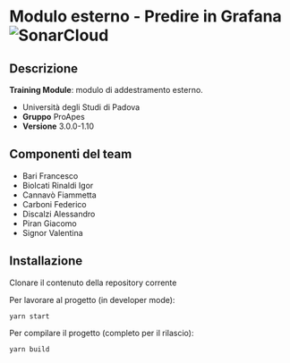 # Modulo esterno - Predire in Grafana ![SonarCloud](https://github.com/FiammettaFMC/ModuloEsterno/workflows/SonarCloud/badge.svg?branch=master)
## Descrizione
**Training Module**: modulo di addestramento esterno.
- Università degli Studi di Padova
- **Gruppo** ProApes
- **Versione** 3.0.0-1.10

## Componenti del team
- Bari Francesco
- Biolcati Rinaldi Igor
- Cannavò Fiammetta
- Carboni Federico
- Discalzi Alessandro
- Piran Giacomo
- Signor Valentina

## Installazione

Clonare il contenuto della repository corrente

Per lavorare al progetto (in developer mode):

    yarn start

Per compilare il progetto (completo per il rilascio):

    yarn build
